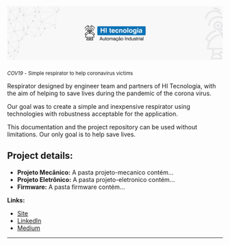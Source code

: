 <p align="center">
  <img src="banner.jpg" >
</p>

<sub>*COV19* - Simple respirator to help coronavirus victims </sub>

Respirator designed by engineer team and partners of HI Tecnologia, with the aim of helping to save lives during the pandemic of the corona virus.

Our goal was to create a simple and inexpensive respirator using technologies with robustness acceptable for the application.

This documentation and the project repository can be used without limitations. Our only goal is to help save lives.

## Project details:

* **Projeto Mecânico:** A pasta projeto-mecanico contém...
* **Projeto Eletrônico:** A pasta projeto-eletronico contém...
* **Firmware:** A pasta firmware contém...


**Links:**
* [Site](https://www.hitecnologia.com.br/)
* [LinkedIn](https://www.linkedin.com/company/hi-tecnologia/)
* [Medium](https://www.medium.com)

---





